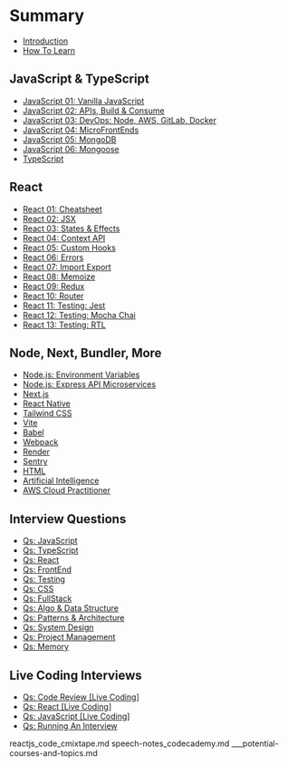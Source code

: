 # Summary

* [Introduction](README.md)
* [How To Learn](___learn-how-to-learn.md)

## JavaScript & TypeScript

* [JavaScript 01: Vanilla JavaScript](__js_01_vanilla.md)
* [JavaScript 02: APIs, Build & Consume](__js_03_api_build_n_consume.md)
* [JavaScript 03: DevOps: Node, AWS, GitLab, Docker](__js_devops_node_aws_gitlab_docker.md)
* [JavaScript 04: MicroFrontEnds](__js_microfrontends.md)
* [JavaScript 05: MongoDB](__js_mongodb.md)
* [JavaScript 06: Mongoose](__mongoose.md)
* [TypeScript](__typescript.md)

## React

* [React 01: Cheatsheet](_reactjs_01_cheatsheet.md)
* [React 02: JSX](_reactjs_02_jsx.md)
* [React 03: States & Effects](_reactjs_03_states_n_effects.md)
* [React 04: Context API](_reactjs_04_contextapi.md)
* [React 05: Custom Hooks](_reactjs_customhooks.md)
* [React 06: Errors](_reactjs_errors.md)
* [React 07: Import Export](_reactjs_import-export.md)
* [React 08: Memoize](_reactjs_memoize.md)
* [React 09: Redux](_reactjs_redux.md)
* [React 10: Router](_reactjs_router.md)
* [React 11: Testing: Jest](_reactjs_testing_jest.md)
* [React 12: Testing: Mocha Chai](_reactjs_testing_mocha_chai.md)
* [React 13: Testing: RTL](_reactjs_testing_rtl.md)

## Node, Next, Bundler, More

* [Node.js: Environment Variables](__nodejs_environment_variables.md)
* [Node.js: Express API Microservices](__nodejs_express_api_microservices.md)
* [Next.js](__nextjs.md)
* [React Native](__reactnative.md)
* [Tailwind CSS](__tailwind-css.md)
* [Vite](__vite.md)
* [Babel](__babel.md)
* [Webpack](__webpack.md)
* [Render](__render.md)
* [Sentry](__sentry.md)
* [HTML](__html.md)
* [Artificial Intelligence](__ai.md)
* [AWS Cloud Practitioner](__aws-cloud-practitioner.md)

## Interview Questions

* [Qs: JavaScript](__intrvw_qs_01_javascript.md)
* [Qs: TypeScript](__intrvw_qs_02_typescript.md)
* [Qs: React](__intrvw_qs_03_react.md)
* [Qs: FrontEnd](__intrvw_qs_04_frontend.md)
* [Qs: Testing](__intrvw_qs_05_testing.md)
* [Qs: CSS](__intrvw_qs_06_css.md)
* [Qs: FullStack](__intrvw_qs_07_fullstack.md)
* [Qs: Algo & Data Structure](__intrvw_qs_08_algo_n_data_structure.md)
* [Qs: Patterns & Architecture](__intrvw_qs_09_patterns_n_archi_js_react.md)
* [Qs: System Design](__intrvw_qs_10_system_design.md)
* [Qs: Project Management](__intrvw_qs_11_project_mgmt.md)
* [Qs: Memory](__intrvw_qs_12_memory.md)

## Live Coding Interviews

* [Qs: Code Review [Live Coding]](__intrvw_qs_96_livecoding_codereview.md)
* [Qs: React [Live Coding]](__intrvw_qs_97_livecoding_react.md)
* [Qs: JavaScript [Live Coding]](__intrvw_qs_98_livecoding_js.md)
* [Qs: Running An Interview](__intrvw_qs_99_run_interviews.md)

reactjs_code_cmixtape.md
speech-notes_codecademy.md
___potential-courses-and-topics.md

